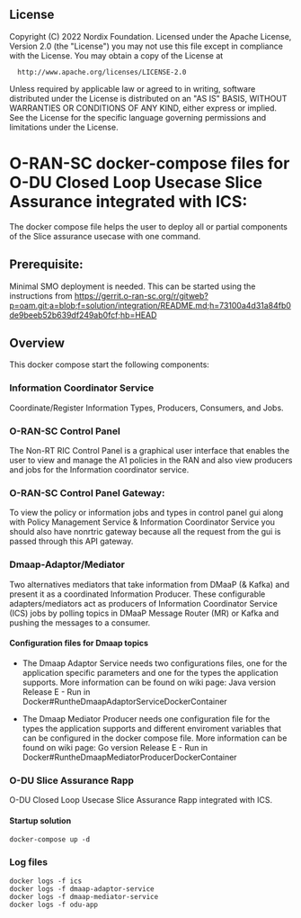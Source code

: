 ## License
Copyright (C) 2022 Nordix Foundation.
Licensed under the Apache License, Version 2.0 (the "License")
you may not use this file except in compliance with the License.
You may obtain a copy of the License at

      http://www.apache.org/licenses/LICENSE-2.0

Unless required by applicable law or agreed to in writing, software
distributed under the License is distributed on an "AS IS" BASIS,
WITHOUT WARRANTIES OR CONDITIONS OF ANY KIND, either express or implied.
See the License for the specific language governing permissions and
limitations under the License.

# O-RAN-SC docker-compose files for O-DU Closed Loop Usecase Slice Assurance integrated with ICS:
The docker compose file helps the user to deploy all or partial components of the Slice assurance usecase with one command.

## Prerequisite:

Minimal SMO deployment is needed. This can be started using the instructions from https://gerrit.o-ran-sc.org/r/gitweb?p=oam.git;a=blob;f=solution/integration/README.md;h=73100a4d31a84fb0de9beeb52b639df249ab0fcf;hb=HEAD

## Overview

This docker compose start the following components:

### Information Coordinator Service
Coordinate/Register Information Types, Producers, Consumers, and Jobs.

### O-RAN-SC Control Panel

The Non-RT RIC Control Panel is a graphical user interface that enables the user to view and manage the A1 policies in the RAN and also view producers and jobs for the Information coordinator service.

### O-RAN-SC Control Panel Gateway:

To view the policy or information jobs and types in control panel gui along with Policy Management Service & Information Coordinator Service you should also have nonrtric gateway because all the request from the gui is passed through this API gateway.

### Dmaap-Adaptor/Mediator
Two alternatives mediators that take information from DMaaP (& Kafka) and present it as a coordinated Information Producer.
These configurable adapters/mediators act as producers of Information Coordinator Service (ICS) jobs by polling topics in DMaaP Message Router (MR) or Kafka and pushing the messages to a consumer.

#### Configuration files for Dmaap topics

* The Dmaap Adaptor Service needs two configurations files, one for the application specific parameters and one for the types the application supports. More information can be found on wiki page: Java version Release E - Run in Docker#RuntheDmaapAdaptorServiceDockerContainer

* The Dmaap Mediator Producer needs one configuration file for the types the application supports and different enviroment variables that can be configured in the docker compose file. More information can be found on wiki page: Go version Release E - Run in Docker#RuntheDmaapMediatorProducerDockerContainer

### O-DU Slice Assurance Rapp
O-DU Closed Loop Usecase Slice Assurance Rapp integrated with ICS.

#### Startup solution

```
docker-compose up -d
```

### Log files

```
docker logs -f ics
docker logs -f dmaap-adaptor-service
docker logs -f dmaap-mediator-service
docker logs -f odu-app
```

